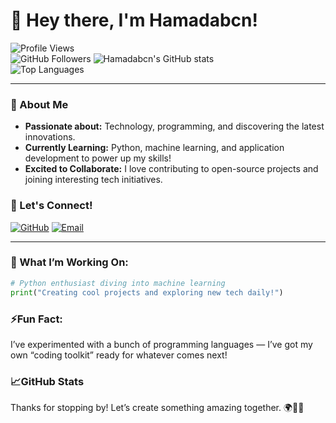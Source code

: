 # 👋 Hey there, I'm Hamadabcn! 

![Profile Views](https://komarev.com/ghpvc/?username=Hamadabcn&color=blue)  
![GitHub Followers](https://img.shields.io/github/followers/Hamadabcn?label=Follow&style=social)
![Hamadabcn's GitHub stats](https://github-readme-stats.vercel.app/api?username=Hamadabcn&show_icons=true&theme=radical)  
![Top Languages](https://github-readme-stats.vercel.app/api/top-langs/?username=Hamadabcn&layout=compact&theme=radical)


---

### 👀 About Me
- **Passionate about:** Technology, programming, and discovering the latest innovations.
- **Currently Learning:** Python, machine learning, and application development to power up my skills!
- **Excited to Collaborate:** I love contributing to open-source projects and joining interesting tech initiatives.

### 🚀 Let's Connect!
[![GitHub](https://img.shields.io/badge/GitHub-100000?style=for-the-badge&logo=github&logoColor=white)](https://github.com/Hamadabcn)
[![Email](https://img.shields.io/badge/Email-D14836?style=for-the-badge&logo=gmail&logoColor=white)](mailto:mohbcn1@hotmail.com)

---

### 🌱 What I’m Working On:
```python
# Python enthusiast diving into machine learning
print("Creating cool projects and exploring new tech daily!")
````

### ⚡Fun Fact:
I’ve experimented with a bunch of programming languages — I’ve got my own “coding toolkit” ready for whatever comes next!


### 📈GitHub Stats
Thanks for stopping by! Let’s create something amazing together. 🌍👨‍💻
